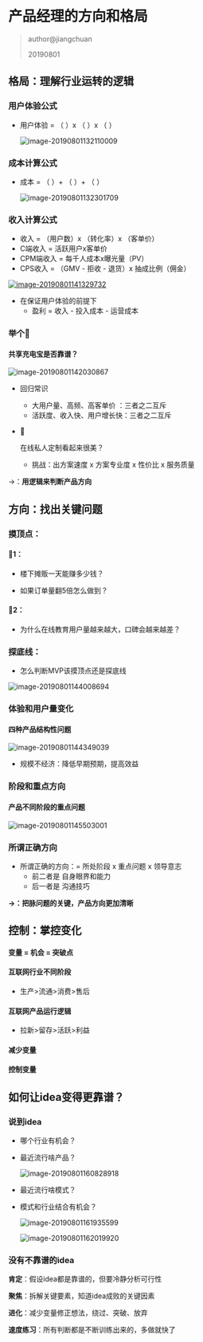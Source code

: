 # 产品经理的方向和格局

> author@jiangchuan
>
> 20190801



## 格局：理解行业运转的逻辑

### 用户体验公式

- 用户体验  = （ ）x （ ）x （ ）

    ![image-20190801132110009](https://rivers19-1300325434.cos.ap-beijing.myqcloud.com/2019-09-25-074310.png)

### 成本计算公式

- 成本  = （ ）+ （ ）+ （ ）

    ![image-20190801132301709](https://rivers19-1300325434.cos.ap-beijing.myqcloud.com/2019-09-25-074309.png)

### 收入计算公式

- 收入 = （用户数）x （转化率）x （客单价）
- C端收入 = 活跃用户x客单价
- CPM端收入 = 每千人成本x曝光量（PV）
- CPS收入 = （GMV - 拒收 - 退货）x 抽成比例（佣金）

 <u>![image-20190801141329732](https://rivers19-1300325434.cos.ap-beijing.myqcloud.com/2019-09-25-074330.png)</u>



- 在保证用户体验的前提下
  - 盈利 = 收入 - 投入成本 - 运营成本

### 举个🌰

#### 共享充电宝是否靠谱？

![image-20190801142030867](https://rivers19-1300325434.cos.ap-beijing.myqcloud.com/2019-09-25-074334.png)



- 回归常识

    - 大用户量、高频、高客单价 ：三者之二互斥
    - 活跃度、收入快、用户增长快：三者之二互斥

- 🌰

    在线私人定制看起来很美？

    - 挑战：出方案速度 x 方案专业度 x 性价比 x 服务质量

→：**用逻辑来判断产品方向**



## 方向：找出关键问题

### 摸顶点：

#### 🌰1：

- 楼下摊贩一天能赚多少钱？

- 如果订单量翻5倍怎么做到？

#### 🌰2：

- 为什么在线教育用户量越来越大，口碑会越来越差？

### 探底线：

-  怎么判断MVP该摸顶点还是探底线

  ![image-20190801144008694](https://rivers19-1300325434.cos.ap-beijing.myqcloud.com/2019-09-25-74340.png)



### 体验和用户量变化

#### 四种产品结构性问题

![image-20190801144349039](https://rivers19-1300325434.cos.ap-beijing.myqcloud.com/2019-09-25-074342.png)

- 规模不经济：降低早期预期，提高效益

### 阶段和重点方向

#### 产品不同阶段的重点问题

![image-20190801145503001](https://rivers19-1300325434.cos.ap-beijing.myqcloud.com/2019-09-25-074347.png)

### 所谓正确方向

- 所谓正确的方向：= 所处阶段 x 重点问题 x 领导意志
    - 前二者是 自身眼界和能力  
    - 后一者是 沟通技巧

**→：把脉问题的关键，产品方向更加清晰**



## 控制：掌控变化

#### 变量 = 机会 = 突破点

#### 互联网行业不同阶段

- 生产>流通>消费>售后

#### 互联网产品运行逻辑

- 拉新>留存>活跃>利益

#### 减少变量

#### 控制变量



## 如何让idea变得更靠谱？

### 说到idea

- 哪个行业有机会？

- 最近流行啥产品？

  ![image-20190801160828918](https://rivers19-1300325434.cos.ap-beijing.myqcloud.com/2019-09-25-074350.png)

  

- 最近流行啥模式？

- 模式和行业结合有机会？

  ![image-20190801161935599](https://rivers19-1300325434.cos.ap-beijing.myqcloud.com/2019-09-25-074352.png)

  

  ![image-20190801162019920](https://rivers19-1300325434.cos.ap-beijing.myqcloud.com/2019-09-25-074359.png)

  

  

###  没有不靠谱的idea
  **肯定**：假设idea都是靠谱的，但要冷静分析可行性

  **聚焦**：拆解关键要素，知道idea成败的关键因素

  **进化**：减少变量修正想法，绕过、突破、放弃

  **速度练习**：所有判断都是不断训练出来的，多做就快了

  

  

  



